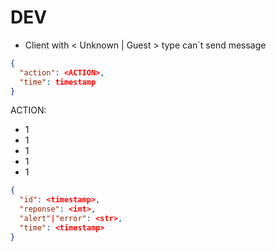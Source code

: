 # DEV

* Client with < Unknown | Guest > type can`t send message

```json
{
  "action": <ACTION>,
  "time": timestamp
}
```

ACTION:

* 1
* 1
* 1
* 1
* 1

```json
{
  "id": <timestamp>,
  "reponse": <int>,
  "alert"|"error": <str>,
  "time": <timestamp>
}
```
